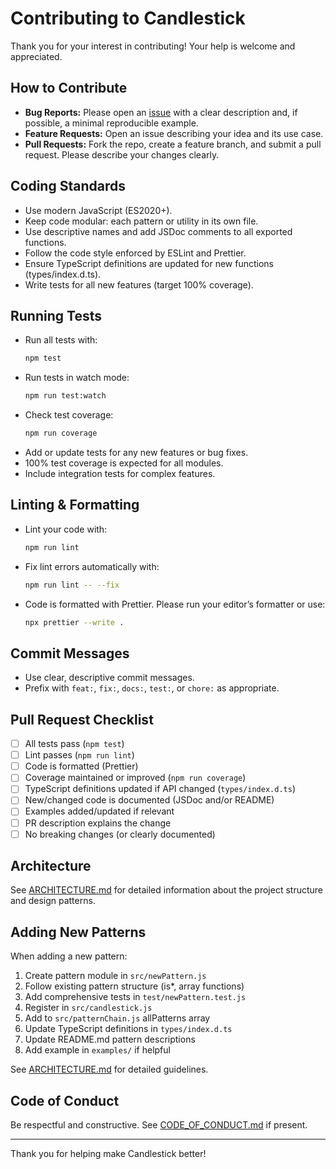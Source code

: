 # Contributing to Candlestick

Thank you for your interest in contributing! Your help is welcome and appreciated.

## How to Contribute

- **Bug Reports:** Please open an [issue](https://github.com/cm45t3r/candlestick/issues) with a clear description and, if possible, a minimal reproducible example.
- **Feature Requests:** Open an issue describing your idea and its use case.
- **Pull Requests:** Fork the repo, create a feature branch, and submit a pull request. Please describe your changes clearly.

## Coding Standards

- Use modern JavaScript (ES2020+).
- Keep code modular: each pattern or utility in its own file.
- Use descriptive names and add JSDoc comments to all exported functions.
- Follow the code style enforced by ESLint and Prettier.
- Ensure TypeScript definitions are updated for new functions (types/index.d.ts).
- Write tests for all new features (target 100% coverage).

## Running Tests

- Run all tests with:
  ```bash
  npm test
  ```
- Run tests in watch mode:
  ```bash
  npm run test:watch
  ```
- Check test coverage:
  ```bash
  npm run coverage
  ```
- Add or update tests for any new features or bug fixes.
- 100% test coverage is expected for all modules.
- Include integration tests for complex features.

## Linting & Formatting

- Lint your code with:
  ```bash
  npm run lint
  ```
- Fix lint errors automatically with:
  ```bash
  npm run lint -- --fix
  ```
- Code is formatted with Prettier. Please run your editor’s formatter or use:
  ```bash
  npx prettier --write .
  ```

## Commit Messages

- Use clear, descriptive commit messages.
- Prefix with `feat:`, `fix:`, `docs:`, `test:`, or `chore:` as appropriate.

## Pull Request Checklist

- [ ] All tests pass (`npm test`)
- [ ] Lint passes (`npm run lint`)
- [ ] Code is formatted (Prettier)
- [ ] Coverage maintained or improved (`npm run coverage`)
- [ ] TypeScript definitions updated if API changed (`types/index.d.ts`)
- [ ] New/changed code is documented (JSDoc and/or README)
- [ ] Examples added/updated if relevant
- [ ] PR description explains the change
- [ ] No breaking changes (or clearly documented)

## Architecture

See [ARCHITECTURE.md](./ARCHITECTURE.md) for detailed information about the project structure and design patterns.

## Adding New Patterns

When adding a new pattern:

1. Create pattern module in `src/newPattern.js`
2. Follow existing pattern structure (is\*, array functions)
3. Add comprehensive tests in `test/newPattern.test.js`
4. Register in `src/candlestick.js`
5. Add to `src/patternChain.js` allPatterns array
6. Update TypeScript definitions in `types/index.d.ts`
7. Update README.md pattern descriptions
8. Add example in `examples/` if helpful

See [ARCHITECTURE.md](./ARCHITECTURE.md) for detailed guidelines.

## Code of Conduct

Be respectful and constructive. See [CODE_OF_CONDUCT.md](./CODE_OF_CONDUCT.md) if present.

---

Thank you for helping make Candlestick better!

